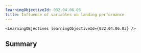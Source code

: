 ```yaml
---
learningObjectiveId: 032.04.06.03
title: Influence of variables on landing performance
---
```


```tsx eval
<LearningOBjectives learningObjectiveId={032.04.06.03} />
```

## Summary
